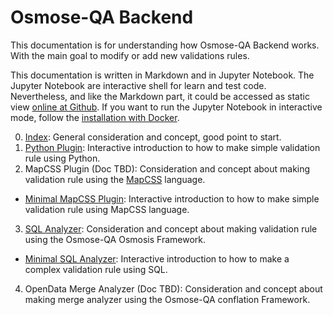 # Osmose-QA Backend

This documentation is for understanding how Osmose-QA Backend works. With the main goal to modify or add new validations rules.

This documentation is written in Markdown and in Jupyter Notebook. The Jupyter Notebook are interactive shell for learn and test code. Nevertheless, and like the Markdown part, it could be accessed as static view [online at Github](https://github.com/osm-fr/osmose-backend/tree/master/doc). If you want to run the Jupyter Notebook in interactive mode, follow the [installation with Docker](../docker/README.md).

0. [Index](0-Index.md): General consideration and concept, good point to start.
1. [Python Plugin](https://github.com/osm-fr/osmose-backend/blob/master/doc/1-Plugin.ipynb): Interactive introduction to how to make simple validation rule using Python.
2. MapCSS Plugin (Doc TBD): Consideration and concept about making validation rule using the [MapCSS](https://josm.openstreetmap.de/wiki/Help/Styles/MapCSSImplementation) language.
  * [Minimal MapCSS Plugin](https://github.com/osm-fr/osmose-backend/blob/master/doc/2_0-PluginMapCSS-minimal.ipynb): Interactive introduction to how to make simple validation rule using MapCSS language.
3. [SQL Analyzer](3-SQL-basics.md): Consideration and concept about making validation rule using the Osmose-QA Osmosis Framework.
  * [Minimal SQL Analyzer](https://github.com/osm-fr/osmose-backend/blob/master/doc/3_0-SQL-minimal.ipynb): Interactive introduction to how to make a complex validation rule using SQL.
4. OpenData Merge Analyzer (Doc TBD): Consideration and concept about making merge analyzer using the Osmose-QA conflation Framework.

